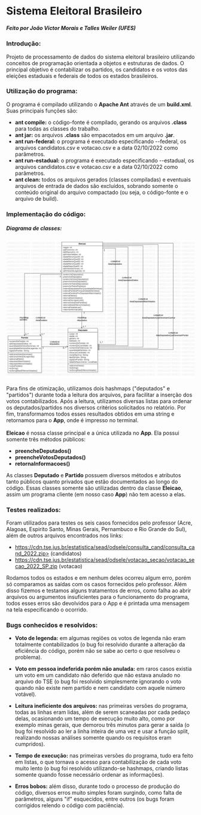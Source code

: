 <h1>Sistema Eleitoral Brasileiro</h1>
<h5>Feito por João Victor Morais e Talles Weiler (UFES)</h5>

<h3>Introdução:</h3>
<p>
Projeto de processamento de dados do sistema eleitoral brasileiro utilizando conceitos de programação orientada a objetos e estruturas de dados. O principal objetivo é contabilizar os partidos, os candidatos e os votos das eleições estaduais e federais de todos os estados brasileiros.
</p>

<h3>Utilização do programa:</h3>
<p>
O programa é compilado utilizando o <b>Apache Ant</b> através de um <b>build.xml</b>. Suas principais funções são:

- <b>ant compile:</b> o código-fonte é compilado, gerando os arquivos <b>.class</b> para todas as classes do trabalho.
- <b>ant jar:</b> os arquivos <b>.class</b> são empacotados em um arquivo <b>.jar</b>.
- <b>ant run-federal:</b> o programa é executado especificando --federal, os arquivos candidatos.csv e votacao.csv e a data 02/10/2022 como parâmetros.
- <b>ant run-estadual:</b> o programa é executado especificando --estadual, os arquivos candidatos.csv e votacao.csv e a data 02/10/2022 como parâmetros.
- <b>ant clean:</b> todos os arquivos gerados (classes compiladas) e eventuais arquivos de entrada de dados são excluídos, sobrando somente o conteúdo original do arquivo compactado (ou seja, o código-fonte e o arquivo de build).
</p>

<h3>Implementação do código:</h3>
<h5>Diagrama de classes:</h5>
<img src="doc/diagrama-de-classes.png">
<p>
Para fins de otimização, utilizamos dois hashmaps ("deputados" e "partidos") durante toda a leitura dos arquivos, para facilitar a inserção dos votos contabilizados. Após a leitura, utilizamos diversas listas para ordenar os deputados/partidos nos diversos critérios solicitados no relatório. Por fim, transformamos todos esses resultados obtidos em uma string e retornamos para o <b>App</b>, onde é impresso no terminal.<br><br>
<b>Eleicao</b> é nossa classe principal e a única utilizada no <b>App</b>. Ela possui somente três métodos públicos:

- <b>preencheDeputados()</b>
- <b>preencheVotosDeputados()</b>
- <b>retornaInformacoes()</b>

As classes <b>Deputado</b> e <b>Partido</b> possuem diversos métodos e atributos tanto públicos quanto privados que estão documentados ao longo do código. Essas classes somente são utilizadas dentro da classe <b>Eleicao</b>, assim um programa cliente (em nosso caso <b>App</b>) não tem acesso a elas.

</p>

<h3>Testes realizados:</h3>

<p>
Foram utilizados para testes os seis casos fornecidos pelo professor (Acre, Alagoas, Espirito Santo, Minas Gerais, Pernambuco e Rio Grande do Sul), além de outros arquivos encontrados nos links:

- https://cdn.tse.jus.br/estatistica/sead/odsele/consulta_cand/consulta_cand_2022.zip> (candidatos)
- https://cdn.tse.jus.br/estatistica/sead/odsele/votacao_secao/votacao_secao_2022_SP.zip (votacao)

Rodamos todos os estados e em nenhum deles ocorreu algum erro, porém só comparamos as saídas com os casos fornecidos pelo professor. Além disso fizemos e testamos alguns tratamentos de erros, como falha ao abrir arquivos ou argumentos insuficientes para o funcionamento do programa, todos esses erros são devolvidos para o App e é printada uma mensagem na tela especificando o ocorrido.

</p>

<h3>Bugs conhecidos e resolvidos:</h3>

<p>

- <b>Voto de legenda:</b> em algumas regiões os votos de legenda não eram totalmente contabilizados (o bug foi resolvido durante a alteração da eficiência do código, porém não se sabe ao certo o que resolveu o problema).

- <b>Voto em pessoa indeferida porém não anulada:</b> em raros casos existia um voto em um candidato não deferido que não estava anulado no arquivo do TSE (o bug foi resolvido simplesmente ignorando o voto quando não existe nem partido e nem candidato com aquele número votável).

- <b>Leitura ineficiente dos arquivos:</b> nas primeiras versões do programa, todas as linhas eram lidas, além de serem scaneadas por cada pedaço delas, ocasionando um tempo de execução muito alto, como por exemplo minas gerais, que demorou três minutos para gerar a saída (o bug foi resolvido ao ler a linha inteira de uma vez e usar a função split, realizando nossas análises somente quando os requisitos eram cumpridos).

- <b>Tempo de execução:</b> nas primeiras versões do programa, tudo era feito em listas, o que tornava o acesso para contabilização de cada voto muito lento (o bug foi resolvido utilizando-se hashmaps, criando listas somente quando fosse necessário ordenar as informações).

- <b>Erros bobos:</b> além disso, durante todo o processo de produção do código, diversos erros muito simples foram surgindo, como falta de parâmetros, alguns "if" esquecidos, entre outros (os bugs foram corrigidos relendo o código com paciência).
</p>
